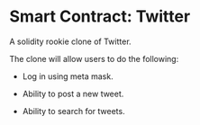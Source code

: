 # Smart Contract: Twitter

A solidity rookie clone of Twitter. 

The clone will allow users to do the following: 

- Log in using meta mask.

- Ability to post a new tweet.

- Ability to search for tweets.
